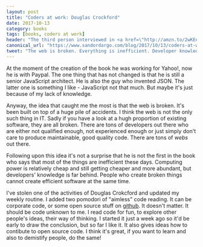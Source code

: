 ```yaml
---
layout: post
title: "Coders at work: Douglas Crockford"
date: 2017-10-13
category: books
tags: [books, coders at work]
header: "The third person interviewed in <a href=\"http://amzn.to/2wKEeVt\">Coders at Work: Reflections on the Craft of Programming</a> is <a href=\"http://crockford.com/\">Douglas Crockford</a>. Here is a small reflection on this chapter."
canonical_url: "https://www.sandordargo.com/blog/2017/10/13/coders-at-work-douglas-crockford"
tweet: "The web is broken. Everything is inefficient. Developer knowledge is far behind."
---
```

At the moment of the creation of the book he was working for Yahoo!, now he is with Paypal. The one thing that has not changed is that he is still a senior JavaScript architect. He is also the guy who invented JSON. The latter one is something I like - JavaScript not that much. But maybe it's just because of my lack of knowledge.

Anyway, the idea that caught me the most is that the web is broken. It's been built on top of a huge pile of accidents. I think the web is not the only such thing in IT. Sadly if you have a look at a hugh proportion of existing software, they are all broken. There are tons of developers out there who are either not qualified enough, not experienced enough or just simply don't care to produce maintainable, good quality code. There are tons of _webs_ out there.

Following upon this idea it's not a surprise that he is not the first in the book who says that most of the things are inefficient these days. Computing power is relatively cheap and still getting cheaper and more abundant, but developers' knowledge is far behind. People who create broken things cannot create efficient software at the same time.

I've stolen one of the activities of Douglas Crokcford and updated my weekly routine. I added two pomodori of "aimless" code reading. It can be corporate code, or some open source stuff on [github](https://github.com/). It doesn't matter. It should be code unknown to me. I read code for fun, to explore other people's ideas, their way of thinking. I started it just a week ago so it'd be early to draw the conclusion, but so far I like it. It also gives ideas how to contibute to open source code. I think it's great, if you want to learn and also to demistify people, do the same!